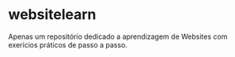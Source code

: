 # websitelearn
Apenas um repositório dedicado a aprendizagem de Websites com exerícios práticos de passo a passo.
